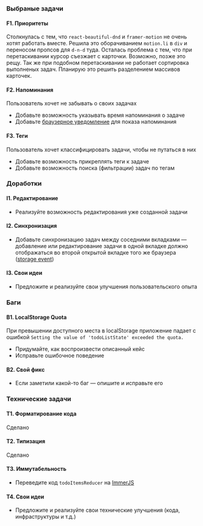 ### Выбраные задачи

#### F1. Приоритеты

Столкнулась с тем, что `react-beautiful-dnd` и `framer-motion` не очень хотят работать вместе. Решила это оборачиванием `motion.li` в `div` и переносом пропсов для `d-n-d` туда. Осталась проблема с тем, что при перетаскивании курсор съезжает с карточки. Возможно, позже это рещу. Так же при подобном перетаскивании не работает сортировка выполненых задач. Планирую это решить разделением массивов карточек.

#### F2. Напоминания

Пользователь хочет не забывать о своих задачах

- Добавьте возможность указывать время напоминания о задаче
- Добавьте [браузерное уведомление](https://developer.mozilla.org/en-US/docs/Web/API/notification)
  для показа напоминания

#### F3. Теги

Пользователь хочет классифицировать задачи, чтобы не путаться в них

- Добавьте возможность прикреплять теги к задаче
- Добавьте возможность поиска (фильтрации) задач по тегам

### Доработки

#### I1. Редактирование

- Реализуйте возможность редактирования уже созданной задачи

#### I2. Синхронизация

- Добавьте синхронизацию задач между соседними вкладками — добавление
  или редактирование задачи в одной вкладке должно отображаться
  во второй открытой вкладке того же браузера
  ([storage event](https://developer.mozilla.org/en-US/docs/Web/API/Window/storage_event))

#### I3. Свои идеи

- Предложите и реализуйте свои улучшения пользовательского опыта

### Баги

#### B1. LocalStorage Quota

При превышении доступного места в localStorage приложение падает с ошибкой
`Setting the value of 'todoListState' exceeded the quota.`

- Придумайте, как воспроизвести описанный кейс
- Исправьте ошибочное поведение

#### B2. Свой фикс

- Если заметили какой-то баг — опишите и исправьте его

### Технические задачи

#### T1. Форматирование кода

Сделано

#### T2. Типизация

Сделано

#### T3. Иммутабельность

- Переведите код `todoItemsReducer` на [ImmerJS](https://immerjs.github.io/immer/)

#### T4. Свои идеи

- Предложите и реализуйте свои технические улучшения (кода, инфраструктуры и т.д.)
